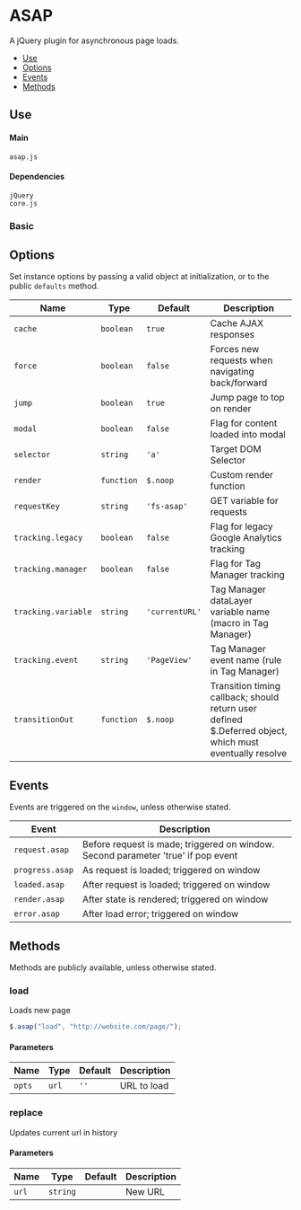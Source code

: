 # ASAP

A jQuery plugin for asynchronous page loads.

* [Use](#use)
* [Options](#options)
* [Events](#events)
* [Methods](#methods)

## Use 

#### Main

```markup
asap.js
```

#### Dependencies

```markup
jQuery
core.js
```

### Basic


## Options

Set instance options by passing a valid object at initialization, or to the public `defaults` method.

| Name | Type | Default | Description |
| --- | --- | --- | --- |
| `cache` | `boolean` | `true` | Cache AJAX responses |
| `force` | `boolean` | `false` | Forces new requests when navigating back/forward |
| `jump` | `boolean` | `true` | Jump page to top on render |
| `modal` | `boolean` | `false` | Flag for content loaded into modal |
| `selector` | `string` | `'a'` | Target DOM Selector |
| `render` | `function` | `$.noop` | Custom render function |
| `requestKey` | `string` | `'fs-asap'` | GET variable for requests |
| `tracking.legacy` | `boolean` | `false` | Flag for legacy Google Analytics tracking |
| `tracking.manager` | `boolean` | `false` | Flag for Tag Manager tracking |
| `tracking.variable` | `string` | `'currentURL'` | Tag Manager dataLayer variable name (macro in Tag Manager) |
| `tracking.event` | `string` | `'PageView'` | Tag Manager event name (rule in Tag Manager) |
| `transitionOut` | `function` | `$.noop` | Transition timing callback; should return user defined $.Deferred object, which must eventually resolve |

## Events

Events are triggered on the `window`, unless otherwise stated.

| Event | Description |
| --- | --- |
| `request.asap` | Before request is made; triggered on window. Second parameter 'true' if pop event |
| `progress.asap` | As request is loaded; triggered on window |
| `loaded.asap` | After request is loaded; triggered on window |
| `render.asap` | After state is rendered; triggered on window |
| `error.asap` | After load error; triggered on window |

## Methods

Methods are publicly available, unless otherwise stated.

### load

Loads new page

```javascript
$.asap("load", "http://website.com/page/");
```

#### Parameters

| Name | Type | Default | Description |
| --- | --- | --- | --- |
| `opts` | `url` | `''` | URL to load |

### replace

Updates current url in history


#### Parameters

| Name | Type | Default | Description |
| --- | --- | --- | --- |
| `url` | `string` | &nbsp; | New URL |

